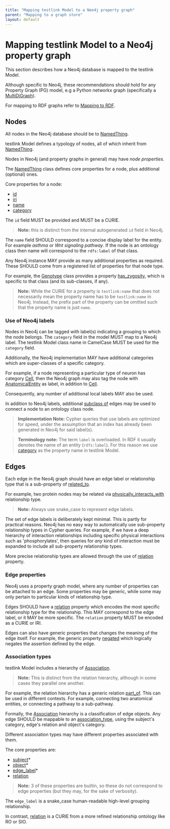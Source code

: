 ```yaml
---
title: "Mapping testlink Model to a Neo4j property graph"
parent: "Mapping to a graph store"
layout: default
---
```


# Mapping testlink Model to a Neo4j property graph

This section describes how a Neo4j database is mapped to the testlink Model. 

Although specific to Neo4j, these recommendations should hold for any Property Graph (PG) model, 
e.g a Python networkx graph (specifically a [MultiDiGraph](https://networkx.github.io/documentation/stable/reference/classes/multidigraph.html)).

For mapping to RDF graphs refer to [Mapping to RDF](mapping-rdf).


## Nodes

All nodes in the Neo4j database should be to [NamedThing](../docs/NamedThing).

testlink Model defines a typology of nodes, all of which inherit from [NamedThing](../docs/NamedThing).

Nodes in Neo4j (and property graphs in general) may have *node properties*.

The [NamedThing](../docs/NamedThing) class defines core properties for a node, plus additional (optional) ones. 

Core properties for a node:
 - [id](../docs/id)
 - [iri](../docs/iri)
 - [name](../docs/name)
 - [category](../docs/category)

The `id` field MUST be provided and MUST be a CURIE.

> **Note:** this is distinct from the internal autogenerated `id` field in Neo4j.

The `name` field SHOULD correspond to a concise display label for the
entity. For example *asthma* or *Wnt signaling pathway*. If the node
is an ontology class then name will correspond to the `rdfs:label` of that class.

Any Neo4j instance MAY provide as many additional properties as required.
These SHOULD come from a registered list of properties for that node type.

For example, the [Genotype](../docs/Genotype) class provides a
property [has_zygosity](../docs/has_zygosity), which is specific to that class 
(and its sub-classes, if any).


> **Note:** While the CURIE for a property is `testlink:name` that does not necessarily mean the property
> name has to be `testlink:name` in Neo4j. Instead, the prefix part of the property can be omitted such that
> the property name is just `name`.


### Use of Neo4j labels

Nodes in Neo4j can be tagged with label(s) indicating a grouping to which the node belongs.
The `category` field in the model MUST map to a Neo4j label.
The testlink Model class name in CamelCase MUST be used for the `category` field.

Additionally, the Neo4j implementation MAY have additional categories which are super-classes of a specific category.
 
For example, if a node representing a particular type of neuron has category [Cell](../docs/Cell),
then the Neo4j graph may also tag the node with [AnatomicalEntity](../docs/AnatomicalEntity) as label, 
in addition to [Cell](../docs/Cell).


Consequently, any number of additional local labels MAY also be used.

In addition to Neo4j labels, additional [subclass of](../docs/subclass_of) edges may be used to connect a node
to an ontology class node.

> **Implementation Note:** Cypher queries that use labels are optimized for speed, under the assumption that
an index has already been generated in Neo4j for said label(s).

> **Terminology note:** The term `label` is overloaded. In RDF it usually denotes the name of an entity (`rdfs:label`).
For this reason we use [category](../docs/category) as the property name in testlink Model.


## Edges

Each edge in the Neo4j graph should have an edge label or relationship type that is a
sub-property of [related_to](../docs/related_to).

For example, two protein nodes may be related via
[physically_interacts_with](../docs/physically_interacts_with) relationship type.

> **Note:** Always use snake_case to represent edge labels.

The set of edge labels is deliberately kept minimal. This is partly for practical reasons.
Neo4j has no easy way to automatically use sub-property relationship types in Cypher queries.
For example, if we have a deep hierarchy of interaction relationships including specific
physical interactions such as 'phosphorylates', then queries for *any* kind of interaction must
be expanded to include all sub-property relationship types.

More precise relationship types are allowed through the use of [relation](../docs/relation) property. 


### Edge properties

Neo4j uses a property graph model, where any number of properties can be attached to an edge. 
Some properties may be generic, while some may only pertain to particular kinds of relationship type.

Edges SHOULD have a [relation](../docs/relation) property which encodes the most specific relationship type
for the relationship. This MAY correspond to the edge label, or it MAY be more specific.
The `relation` property MUST be encoded as a CURIE or IRI.

Edges can also have generic properties that changes the meaning of the edge itself. 
For example, the generic property [negated](../docs/negated) which logically negates the assertion defined by the edge.


### Association types

testlink Model includes a hierarchy of [Association](../docs/Association.html).

> **Note:** This is distinct from the relation hierarchy, although in some cases they parallel one another.

For example, the relation hierarchy has a generic relation [part_of](../docs/part_of). 
This can be used in different contexts. For example, connecting two anatomical entities, or
connecting a pathway to a sub-pathway.

Formally, the [Association](../docs/Association) hierarchy is a classification of edge objects.
Any edge SHOULD be mappable to an [association_type](../docs/association_type),
using the subject's category, edge's relation and object's category.

Different association types may have different properties associated with them.

The core properties are:
 - [subject](../docs/subject)*
 - [object](../docs/object)*
 - [edge_label](../docs/edge_label)*
 - [relation](../docs/relation)

> **Note:** 3 of these properties are builtin, so these do not correspond to edge properties (but they may, for 
the sake of verbosity).

The `edge_label` is a snake_case human-readable high-level grouping relationship.

In contrast, [relation](../docs/relation) is a CURIE from a more refined relationship ontology like RO or SIO.

